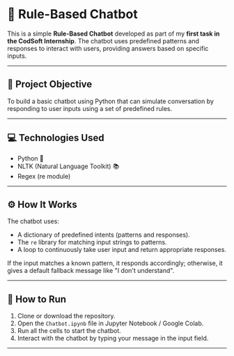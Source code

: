# 🤖 Rule-Based Chatbot

This is a simple **Rule-Based Chatbot** developed as part of my **first task in the CodSoft Internship**. The chatbot uses predefined patterns and responses to interact with users, providing answers based on specific inputs.

---

## 📌 Project Objective

To build a basic chatbot using Python that can simulate conversation by responding to user inputs using a set of predefined rules.

---

## 💻 Technologies Used

- Python 🐍
- NLTK (Natural Language Toolkit) 📚
- Regex (re module)

---

## ⚙️ How It Works

The chatbot uses:
- A dictionary of predefined intents (patterns and responses).
- The `re` library for matching input strings to patterns.
- A loop to continuously take user input and return appropriate responses.

If the input matches a known pattern, it responds accordingly; otherwise, it gives a default fallback message like "I don't understand".

---

## 🧪 How to Run

1. Clone or download the repository.
2. Open the `Chatbot.ipynb` file in Jupyter Notebook / Google Colab.
3. Run all the cells to start the chatbot.
4. Interact with the chatbot by typing your message in the input field.

---


